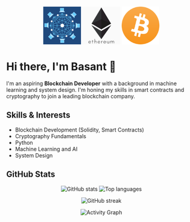 <p align="center">
  <img src="https://raw.githubusercontent.com/github/explore/main/topics/blockchain/blockchain.png" width="100" alt="Blockchain" />
  <img src="https://raw.githubusercontent.com/github/explore/main/topics/ethereum/ethereum.png" width="100" alt="Ethereum" />
  <img src="https://raw.githubusercontent.com/github/explore/main/topics/bitcoin/bitcoin.png" width="100" alt="Bitcoin" />
</p>

# Hi there, I'm Basant 👋

I'm an aspiring **Blockchain Developer** with a background in machine learning and system design. I'm honing my skills in smart contracts and cryptography to join a leading blockchain company.

## Skills & Interests

- Blockchain Development (Solidity, Smart Contracts)
- Cryptography Fundamentals
- Python
- Machine Learning and AI
- System Design

## GitHub Stats

<p align="center">
  <img src="https://github-readme-stats.vercel.app/api?username=basantsd&show_icons=true&theme=merko" alt="GitHub stats" height="150" />
  <img src="https://github-readme-stats.vercel.app/api/top-langs/?username=basantsd&layout=compact&theme=merko" alt="Top languages" height="150" />
</p>

<p align="center">
  <img src="https://github-readme-streak-stats.herokuapp.com/?user=basantsd&theme=merko" alt="GitHub streak" height="150" />
</p>

<p align="center">
  <img src="https://github-readme-activity-graph.vercel.app/graph?username=basantsd&theme=github-compact" alt="Activity Graph" />
</p>

<!---
basantsd/basantsd is a ✨ special ✨ repository because its `README.md` (this file) appears on your GitHub profile.
You can click the Preview link to take a look at your changes.
-->
